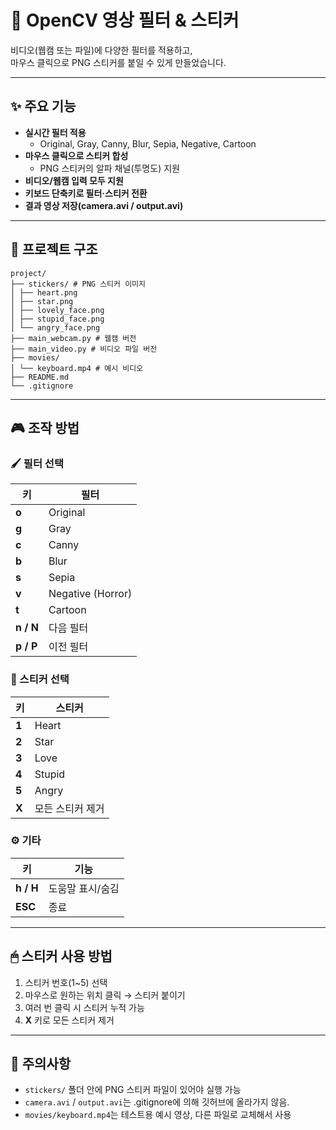 # 🎥 OpenCV 영상 필터 & 스티커

비디오(웹캠 또는 파일)에 다양한 필터를 적용하고,  
마우스 클릭으로 PNG 스티커를 붙일 수 있게 만들었습니다.

---

## ✨ 주요 기능
- **실시간 필터 적용**  
  - Original, Gray, Canny, Blur, Sepia, Negative, Cartoon
- **마우스 클릭으로 스티커 합성**  
  - PNG 스티커의 알파 채널(투명도) 지원
- **비디오/웹캠 입력 모두 지원**
- **키보드 단축키로 필터·스티커 전환**
- **결과 영상 저장(camera.avi / output.avi)**

---

## 📂 프로젝트 구조
```
project/
├── stickers/ # PNG 스티커 이미지
│ ├── heart.png
│ ├── star.png
│ ├── lovely_face.png
│ ├── stupid_face.png
│ └── angry_face.png
├── main_webcam.py # 웹캠 버전
├── main_video.py # 비디오 파일 버전
├── movies/
│ └── keyboard.mp4 # 예시 비디오
├── README.md
└── .gitignore
```

---

## 🎮 조작 방법

### 🖌 필터 선택
| 키         | 필터                |
| ---------- | ------------------- |
| **o**      | Original            |
| **g**      | Gray                |
| **c**      | Canny               |
| **b**      | Blur                |
| **s**      | Sepia               |
| **v**      | Negative (Horror)   |
| **t**      | Cartoon             |
| **n / N**  | 다음 필터           |
| **p / P**  | 이전 필터           |

### 🌟 스티커 선택
| 키     | 스티커       |
| ------ | ------------ |
| **1**  | Heart        |
| **2**  | Star         |
| **3**  | Love         |
| **4**  | Stupid       |
| **5**  | Angry        |
| **X**  | 모든 스티커 제거 |

### ⚙ 기타
| 키         | 기능             |
| ---------- | ---------------- |
| **h / H**  | 도움말 표시/숨김 |
| **ESC**    | 종료             |

---

## 🖱 스티커 사용 방법
1. 스티커 번호(1~5) 선택  
2. 마우스로 원하는 위치 클릭 → 스티커 붙이기  
3. 여러 번 클릭 시 스티커 누적 가능  
4. **X** 키로 모든 스티커 제거  

---

## 📝 주의사항
- `stickers/` 폴더 안에 PNG 스티커 파일이 있어야 실행 가능
- `camera.avi` / `output.avi`는 .gitignore에 의해 깃허브에 올라가지 않음.
- `movies/keyboard.mp4`는 테스트용 예시 영상, 다른 파일로 교체해서 사용

